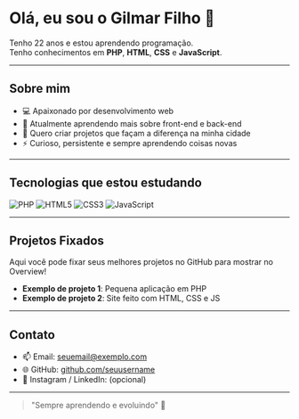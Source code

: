 # Olá, eu sou o Gilmar Filho 👋

Tenho 22 anos e estou aprendendo programação.  
Tenho conhecimentos em **PHP**, **HTML**, **CSS** e **JavaScript**.  

---

## Sobre mim
- 💻 Apaixonado por desenvolvimento web
- 🌱 Atualmente aprendendo mais sobre front-end e back-end
- 🎯 Quero criar projetos que façam a diferença na minha cidade
- ⚡ Curioso, persistente e sempre aprendendo coisas novas

---

## Tecnologias que estou estudando
![PHP](https://img.shields.io/badge/PHP-777BB4?style=for-the-badge&logo=php&logoColor=white)
![HTML5](https://img.shields.io/badge/HTML5-E34F26?style=for-the-badge&logo=html5&logoColor=white)
![CSS3](https://img.shields.io/badge/CSS3-1572B6?style=for-the-badge&logo=css3&logoColor=white)
![JavaScript](https://img.shields.io/badge/JavaScript-F7DF1E?style=for-the-badge&logo=javascript&logoColor=black)

---

## Projetos Fixados
Aqui você pode fixar seus melhores projetos no GitHub para mostrar no Overview!  

- **Exemplo de projeto 1**: Pequena aplicação em PHP  
- **Exemplo de projeto 2**: Site feito com HTML, CSS e JS  

---

## Contato
- 📫 Email: [seuemail@exemplo.com](mailto:seuemail@exemplo.com)  
- 🌐 GitHub: [github.com/seuusername](https://github.com/seuusername)  
- 📱 Instagram / LinkedIn: (opcional)

---

> "Sempre aprendendo e evoluindo" 🚀
